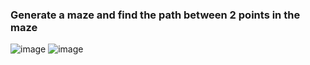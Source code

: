 <h3>Generate a maze and find the path between 2 points in the maze</h3>

![image](https://user-images.githubusercontent.com/79852575/138569475-c520c8b9-8f45-4516-ad8a-76f885a0c565.png)
![image](https://user-images.githubusercontent.com/79852575/138569479-1c5044f5-bcc0-4ca9-a5ef-4a6e32596d65.png)
